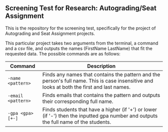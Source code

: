 ## Screening Test for Research: Autograding/Seat Assignment
This is the repository for the screening test, specifically for the project of Autograding and Seat Assignment projects.

This particular project takes two arguments from the terminal, a command and a csv file, and outputs the names (FirstName LastName) that fit the requested data. The possible commands are as follows:

| **Command** | **Description** |
| ----------- | --------------- |
| `-name <pattern>` | Finds any names that contains the pattern and the person's full name. This is case insensitive and looks at both the first and last names. |
| `-email <pattern>` | Finds emails that contains the pattern and outputs their corresponding full name. |
| `-gpa <gpa>[+-]` | Finds students that have a higher (if '+') or lower (if '-') then the inputted gpa number and outputs the full name of the students. |
